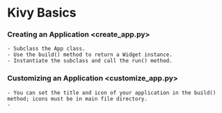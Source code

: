 # Kivy Basics

### Creating an Application <create_app.py>
    - Subclass the App class.
    - Use the build() method to return a Widget instance.
    - Instantiate the subclass and call the run() method.

### Customizing an Application <customize_app.py>
    - You can set the title and icon of your application in the build() method; icons must be in main file directory.
    - 